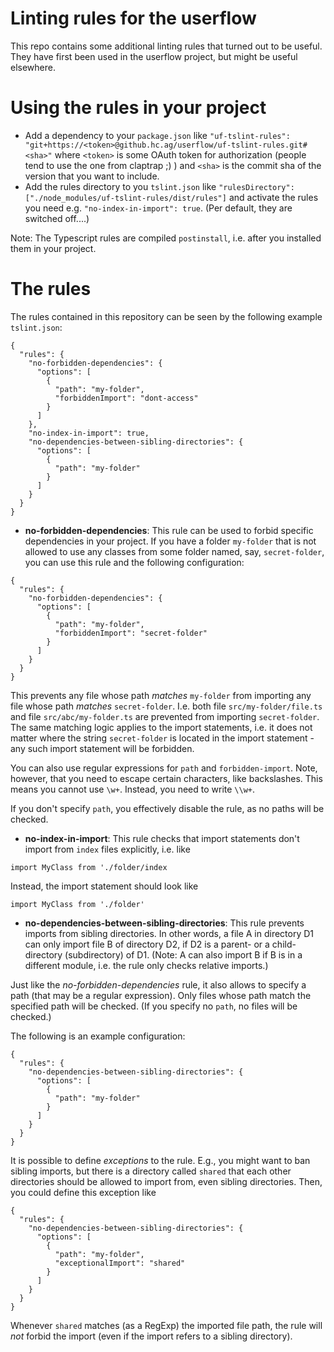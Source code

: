 # Linting rules for the userflow

This repo contains some additional linting rules that turned out to be useful.
They have first been used in the userflow project, but might be useful elsewhere.

# Using the rules in your project

* Add a dependency to your ```package.json``` like
```"uf-tslint-rules": "git+https://<token>@github.hc.ag/userflow/uf-tslint-rules.git#<sha>"```
where ```<token>``` is some OAuth token for authorization (people tend to use the one from claptrap ;) ) and ```<sha>```
is the commit sha of the version that you want to include.
* Add the rules directory to you ```tslint.json``` like
```"rulesDirectory": ["./node_modules/uf-tslint-rules/dist/rules"]``` and activate the rules you need e.g. ```"no-index-in-import": true```.
(Per default, they are switched off....)

Note: The Typescript rules are compiled ```postinstall```, i.e. after you installed them in your project.

# The rules

The rules contained in this repository can be seen by the following example `tslint.json`:

```
{
  "rules": {
    "no-forbidden-dependencies": {
      "options": [
        {
          "path": "my-folder",
          "forbiddenImport": "dont-access"
        }
      ]
    },
    "no-index-in-import": true,
    "no-dependencies-between-sibling-directories": {
      "options": [
        {
          "path": "my-folder"
        }
      ]
    }
  }
}
```

* **no-forbidden-dependencies**: This rule can be used to forbid specific dependencies in your project. If you have a folder
`my-folder` that is not allowed to use any classes from some folder named, say, `secret-folder`, you can use this rule
and the following configuration:

```
{
  "rules": {
    "no-forbidden-dependencies": {
      "options": [
        {
          "path": "my-folder",
          "forbiddenImport": "secret-folder"
        }
      ]
    }
  }
}
```

This prevents any file whose path *matches* `my-folder` from importing any file whose path *matches* `secret-folder`.
I.e. both file `src/my-folder/file.ts` and file `src/abc/my-folder.ts` are prevented from importing `secret-folder`. The
same matching logic applies to the import statements, i.e. it does not matter where the string `secret-folder` is
located in the import statement - any such import statement will be forbidden.

You can also use regular expressions for `path` and `forbidden-import`. Note, however, that you need to escape certain
characters, like backslashes. This means you cannot use `\w+`. Instead, you need to write `\\w+`.

If you don't specify `path`, you effectively disable the rule, as no paths will be checked.

* **no-index-in-import**: This rule checks that import statements don't import from `index` files explicitly, i.e. like
```
import MyClass from './folder/index
```
Instead, the import statement should look like
```
import MyClass from './folder'
```

* **no-dependencies-between-sibling-directories**: This rule prevents imports from sibling directories. In other words,
a file A in directory D1 can only import file B of directory D2, if D2 is a parent- or a child-directory (subdirectory)
of D1. (Note: A can also import B if B is in a different module, i.e. the rule only checks relative imports.)

Just like the *no-forbidden-dependencies* rule, it also allows to specify a path (that may be a regular expression). Only
files whose path match the specified path will be checked. (If you specify no `path`, no files will be checked.)

The following is an example configuration:

```
{
  "rules": {
    "no-dependencies-between-sibling-directories": {
      "options": [
        {
          "path": "my-folder"
        }
      ]
    }
  }
}
```

It is possible to define *exceptions* to the rule. E.g., you might want to ban sibling imports, but there is a directory
called `shared` that each other directories should be allowed to import from, even sibling directories. Then, you could
define this exception like

```
{
  "rules": {
    "no-dependencies-between-sibling-directories": {
      "options": [
        {
          "path": "my-folder",
          "exceptionalImport": "shared"
        }
      ]
    }
  }
}
```

Whenever `shared` matches (as a RegExp) the imported file path, the rule will *not* forbid the import (even if the 
import refers to a sibling directory).